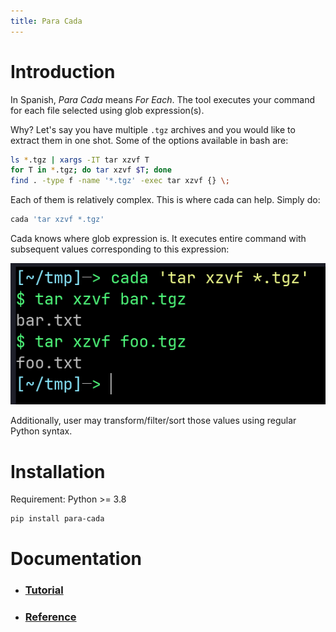 ```yaml
---
title: Para Cada
---
```


# Introduction

In Spanish, *Para Cada* means *For Each*. The tool executes your command for each file selected using glob expression(s).

Why? Let's say you have multiple `.tgz` archives and you would like to extract them in one shot. Some of the options available in bash are:

```sh
ls *.tgz | xargs -IT tar xzvf T
for T in *.tgz; do tar xzvf $T; done
find . -type f -name '*.tgz' -exec tar xzvf {} \;
```

Each of them is relatively complex. This is where cada can help. Simply do:

```sh
cada 'tar xzvf *.tgz'
```

Cada knows where glob expression is. It executes entire command with subsequent values corresponding to this expression:

<p align="center">
  <img src="assets/images/example.png" />
</p>

Additionally, user may transform/filter/sort those values using regular Python syntax.

# Installation

Requirement: Python >= 3.8

```sh
pip install para-cada
```

# Documentation

- ### [Tutorial](tutorial.html)
- ### [Reference](reference.html)
